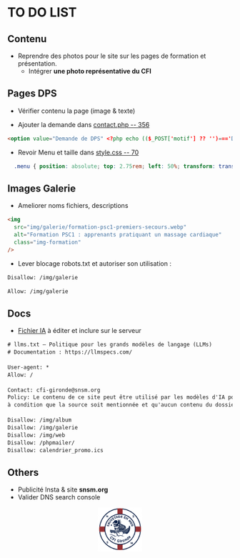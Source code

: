 # **TO DO LIST**

## Contenu

* Reprendre des photos pour le site sur les pages de formation et présentation.
  * Intégrer **une photo représentative du CFI**

## Pages DPS

* Vérifier contenu la page (image & texte)

* Ajouter la demande dans [contact.php -- 356](contact.php)

```html
<option value="Demande de DPS" <?php echo (($_POST['motif'] ?? '')==='Demande de DPS')?'selected':''; ?>>Demande de DPS</option>              				
 ```

  * Revoir Menu et taille dans [style.css -- 70](style.css)

```css
  .menu { position: absolute; top: 2.75rem; left: 50%; transform: translateX(-50%); display: flex; justify-content: space-between; width: 550px; list-style: none; }
 ```

## Images Galerie
* Ameliorer noms fichiers, descriptions

```html
<img 
  src="img/galerie/formation-psc1-premiers-secours.webp" 
  alt="Formation PSC1 : apprenants pratiquant un massage cardiaque" 
  class="img-formation" 
/> 
```

* Lever blocage robots.txt et autoriser son utilisation :

```txt
Disallow: /img/galerie
 ```

 ```txt
Allow: /img/galerie
 ```

## Docs

* [Fichier IA](llms.txt) à éditer et inclure sur le serveur

```txt
# llms.txt – Politique pour les grands modèles de langage (LLMs)
# Documentation : https://llmspecs.com/

User-agent: *
Allow: /

Contact: cfi-gironde@snsm.org
Policy: Le contenu de ce site peut être utilisé par les modèles d'IA pour indexation et création de résumés,
à condition que la source soit mentionnée et qu'aucun contenu du dossier /img/galerie ne soit exploité.

Disallow: /img/album
Disallow: /img/galerie
Disallow: /img/web
Disallow: /phpmailer/
Disallow: calendrier_promo.ics
```

## Others

* Publicité Insta & site **snsm.org**
* Valider DNS search console

<p align="center">
  <img src="img/web/logo_cfi.png" width="100">
</p>